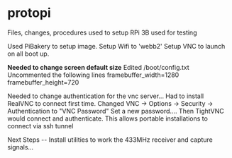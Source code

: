 # protopi
Files, changes, procedures used to setup RPi 3B used for testing

Used PiBakery to setup image.
Setup Wifi to 'webb2'
Setup VNC to launch on all boot up.

**Needed to change screen default size**
Edited /boot/config.txt
Uncommented the following lines
framebuffer_width=1280
framebuffer_height=720

Needed to change authentication for the vnc server... Had to install RealVNC to connect first time.
Changed VNC -> Options -> Security -> Authentication to "VNC Password"
Set a new password....  Then TightVNC would connect and authenticate.
This allows portable installations to connect via ssh tunnel

Next Steps -- Install utilities to work the 433MHz receiver and capture signals...
